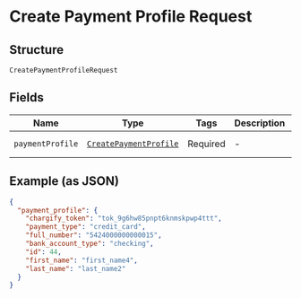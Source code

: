 
# Create Payment Profile Request

## Structure

`CreatePaymentProfileRequest`

## Fields

| Name | Type | Tags | Description | Getter | Setter |
|  --- | --- | --- | --- | --- | --- |
| `paymentProfile` | [`CreatePaymentProfile`](../../doc/models/create-payment-profile.md) | Required | - | getPaymentProfile(): CreatePaymentProfile | setPaymentProfile(CreatePaymentProfile paymentProfile): void |

## Example (as JSON)

```json
{
  "payment_profile": {
    "chargify_token": "tok_9g6hw85pnpt6knmskpwp4ttt",
    "payment_type": "credit_card",
    "full_number": "5424000000000015",
    "bank_account_type": "checking",
    "id": 44,
    "first_name": "first_name4",
    "last_name": "last_name2"
  }
}
```

